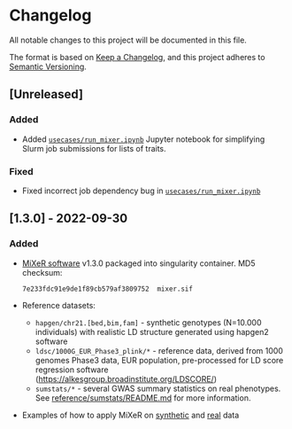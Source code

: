# Changelog

All notable changes to this project will be documented in this file.

The format is based on [Keep a Changelog](https://keepachangelog.com/en/1.0.0/),
and this project adheres to [Semantic Versioning](https://semver.org/spec/v2.0.0.html).

## [Unreleased]

### Added

- Added [`usecases/run_mixer.ipynb`](usecases/run_mixer.ipynb) Jupyter notebook for simplifying Slurm job submissions for lists of traits.

### Fixed

- Fixed incorrect job dependency bug in [`usecases/run_mixer.ipynb`](usecases/run_mixer.ipynb)

## [1.3.0] - 2022-09-30

### Added

- [MiXeR software](https://github.com/precimed/mixer) v1.3.0 packaged into singularity container. MD5 checksum:

  ```
  7e233fdc91e9de1f89cb579af3809752  mixer.sif
  ```

- Reference datasets:

  - ``hapgen/chr21.[bed,bim,fam]`` - synthetic genotypes (N=10.000 individuals) with realistic LD structure generated using hapgen2 software
  - ``ldsc/1000G_EUR_Phase3_plink/*`` - reference data, derived from 1000 genomes Phase3 data, EUR population, pre-processed for LD score regression software (<https://alkesgroup.broadinstitute.org/LDSCORE/>)
  - ``sumstats/*`` - several GWAS summary statistics on real phenotypes. See [reference/sumstats/README.md](reference/sumstats/README.md) for more information.

- Examples of how to apply MiXeR on [synthetic](usecases/mixer_real.md) and [real](usecases/mixer_simu.md) data
